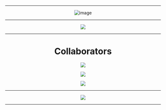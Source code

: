 <div align="center">
  
---
  
![image](https://i.imgur.com/qz32Wr3.png)

---

[![](https://komarev.com/ghpvc/?username=DunyStudios&style=plastic&color=blueviolet)](https://github.com/DunyStudios)
  
---

# Collaborators
  
<p align = "center"><img src = "https://github-widgetbox.vercel.app/api/profile?username=jsexp&data=followers,repositories,stars,commits"></p>
<p align = "center"><img src = "https://github-widgetbox.vercel.app/api/profile?username=Zen-kun04&data=followers,repositories,stars,commits"></p>
<p align = "center"><img src = "https://github-widgetbox.vercel.app/api/profile?username=kef4m&data=followers,repositories,stars,commits"></p>
  
---
  
<p align = "center"><img src = "https://github-widgetbox.vercel.app/api/skills?names=java,python,javascript,sh&includeNames=true"></p>

---
